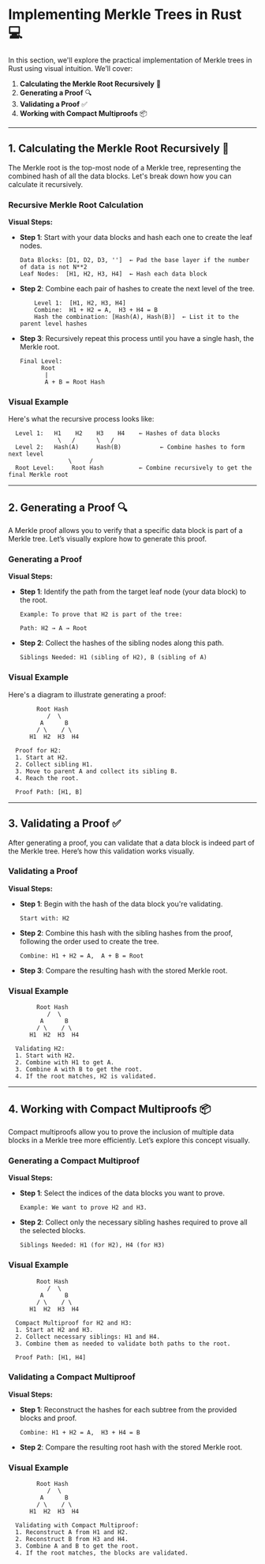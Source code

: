# Implementing Merkle Trees in Rust 💻

In this section, we'll explore the practical implementation of Merkle trees in Rust using visual intuition. We’ll cover:

1. **Calculating the Merkle Root Recursively** 🌳
2. **Generating a Proof** 🔍
3. **Validating a Proof** ✅
4. **Working with Compact Multiproofs** 📦

---

## 1. Calculating the Merkle Root Recursively 🌳

The Merkle root is the top-most node of a Merkle tree, representing the combined hash of all the data blocks. Let's break down how you can calculate it recursively.

### Recursive Merkle Root Calculation

**Visual Steps:**

- **Step 1**: Start with your data blocks and hash each one to create the leaf nodes.
  
  ```text
  Data Blocks: [D1, D2, D3, '']  ← Pad the base layer if the number of data is not N**2
  Leaf Nodes:  [H1, H2, H3, H4]  ← Hash each data block
  ```

- **Step 2**: Combine each pair of hashes to create the next level of the tree.
  
  ```text
      Level 1:  [H1, H2, H3, H4]
      Combine:  H1 + H2 = A,  H3 + H4 = B
      Hash the combination: [Hash(A), Hash(B)]  ← List it to the parent level hashes
  ```

- **Step 3**: Recursively repeat this process until you have a single hash, the Merkle root.

  ```text
  Final Level:
        Root
         |
         A + B = Root Hash
  ```

### Visual Example

Here's what the recursive process looks like:

```text
  Level 1:   H1    H2    H3    H4    ← Hashes of data blocks
              \   /      \   /
  Level 2:   Hash(A)     Hash(B)           ← Combine hashes to form next level
                 \     /
  Root Level:     Root Hash          ← Combine recursively to get the final Merkle root
```

---

## 2. Generating a Proof 🔍

A Merkle proof allows you to verify that a specific data block is part of a Merkle tree. Let’s visually explore how to generate this proof.

### Generating a Proof

**Visual Steps:**

- **Step 1**: Identify the path from the target leaf node (your data block) to the root.
  
  ```text
  Example: To prove that H2 is part of the tree:
  
  Path: H2 → A → Root
  ```

- **Step 2**: Collect the hashes of the sibling nodes along this path.
  
  ```text
  Siblings Needed: H1 (sibling of H2), B (sibling of A)
  ```

### Visual Example

Here's a diagram to illustrate generating a proof:

```text
        Root Hash
           /  \
         A      B
        / \    / \
      H1  H2  H3  H4

  Proof for H2:
  1. Start at H2.
  2. Collect sibling H1.
  3. Move to parent A and collect its sibling B.
  4. Reach the root.

  Proof Path: [H1, B]
```

---

## 3. Validating a Proof ✅

After generating a proof, you can validate that a data block is indeed part of the Merkle tree. Here’s how this validation works visually.

### Validating a Proof

**Visual Steps:**

- **Step 1**: Begin with the hash of the data block you're validating.
  
  ```text
  Start with: H2
  ```

- **Step 2**: Combine this hash with the sibling hashes from the proof, following the order used to create the tree.
  
  ```text
  Combine: H1 + H2 = A,  A + B = Root
  ```

- **Step 3**: Compare the resulting hash with the stored Merkle root.

### Visual Example

```text
        Root Hash
           /  \
         A      B
        / \    / \
      H1  H2  H3  H4

  Validating H2:
  1. Start with H2.
  2. Combine with H1 to get A.
  3. Combine A with B to get the root.
  4. If the root matches, H2 is validated.
```

---

## 4. Working with Compact Multiproofs 📦

Compact multiproofs allow you to prove the inclusion of multiple data blocks in a Merkle tree more efficiently. Let’s explore this concept visually.

### Generating a Compact Multiproof

**Visual Steps:**

- **Step 1**: Select the indices of the data blocks you want to prove.
  
  ```text
  Example: We want to prove H2 and H3.
  ```

- **Step 2**: Collect only the necessary sibling hashes required to prove all the selected blocks.
  
  ```text
  Siblings Needed: H1 (for H2), H4 (for H3)
  ```

### Visual Example

```text
        Root Hash
           /  \
         A      B
        / \    / \
      H1  H2  H3  H4

  Compact Multiproof for H2 and H3:
  1. Start at H2 and H3.
  2. Collect necessary siblings: H1 and H4.
  3. Combine them as needed to validate both paths to the root.

  Proof Path: [H1, H4]
```

### Validating a Compact Multiproof

**Visual Steps:**

- **Step 1**: Reconstruct the hashes for each subtree from the provided blocks and proof.
  
  ```text
  Combine: H1 + H2 = A,  H3 + H4 = B
  ```

- **Step 2**: Compare the resulting root hash with the stored Merkle root.

### Visual Example

```text
        Root Hash
           /  \
         A      B
        / \    / \
      H1  H2  H3  H4

  Validating with Compact Multiproof:
  1. Reconstruct A from H1 and H2.
  2. Reconstruct B from H3 and H4.
  3. Combine A and B to get the root.
  4. If the root matches, the blocks are validated.
```
